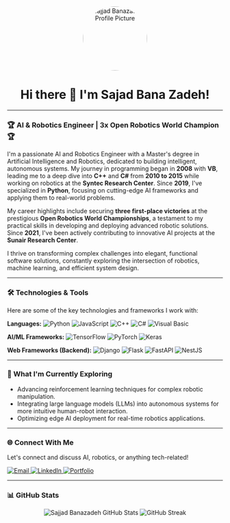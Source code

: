 <!--
**sajad-bana-zadeh/sajad-bana-zadeh** is a ✨ _special_ ✨ repository because its `README.md` (this file) appears on your GitHub profile.

Here are some ideas to get you started:

- 🔭 I’m currently working on ...
- 🌱 I’m currently learning ...
- 👯 I’m looking to collaborate on ...
- 🤔 I’m looking for help with ...
- 💬 Ask me about ...
- 📫 How to reach me: ...
- 😄 Pronouns: ...
- ⚡ Fun fact: ...
-->

<div align="center">
  <a href="https://github.com/SajjadBanazadeh">
    <img src="https://github.com/SajjadBanazadeh/SajjadBanazadeh/assets/YOUR_PROFILE_PIC_ID/YOUR_PROFILE_PIC_NAME.png" alt="Sajjad Banazadeh Profile Picture" width="150" style="border-radius:50%;">
  </a>
  <h1>Hi there 👋 I'm Sajad Bana Zadeh!</h1>
</div>

---

### 🏆 AI & Robotics Engineer | 3x Open Robotics World Champion 🏆

I'm a passionate AI and Robotics Engineer with a Master's degree in Artificial Intelligence and Robotics, dedicated to building intelligent, autonomous systems. My journey in programming began in **2008** with **VB**, leading me to a deep dive into **C++** and **C#** from **2010 to 2015** while working on robotics at the **Syntec Research Center**. Since **2019**, I've specialized in **Python**, focusing on cutting-edge AI frameworks and applying them to real-world problems.

My career highlights include securing **three first-place victories** at the prestigious **Open Robotics World Championships**, a testament to my practical skills in developing and deploying advanced robotic solutions. Since **2021**, I've been actively contributing to innovative AI projects at the **Sunair Research Center**.

I thrive on transforming complex challenges into elegant, functional software solutions, constantly exploring the intersection of robotics, machine learning, and efficient system design.

---

### 🛠️ Technologies & Tools

Here are some of the key technologies and frameworks I work with:

**Languages:**
![Python](https://img.shields.io/badge/Python-3776AB?style=for-the-badge&logo=python&logoColor=white)
![JavaScript](https://img.shields.io/badge/JavaScript-F7DF1E?style=for-the-badge&logo=javascript&logoColor=black)
![C++](https://img.shields.io/badge/C%2B%2B-00599C?style=for-the-badge&logo=c%2B%2B&logoColor=white)
![C#](https://img.shields.io/badge/C%23-239120?style=for-the-badge&logo=c-sharp&logoColor=white)
![Visual Basic](https://img.shields.io/badge/Visual%20Basic-.NET-5C2D91?style=for-the-badge&logo=visual-studio&logoColor=white)

**AI/ML Frameworks:**
![TensorFlow](https://img.shields.io/badge/TensorFlow-FF6F00?style=for-the-badge&logo=tensorflow&logoColor=white)
![PyTorch](https://img.shields.io/badge/PyTorch-EE4C2C?style=for-the-badge&logo=pytorch&logoColor=white)
![Keras](https://img.shields.io/badge/Keras-D00000?style=for-the-badge&logo=keras&logoColor=white)

**Web Frameworks (Backend):**
![Django](https://img.shields.io/badge/Django-092E20?style=for-the-badge&logo=django&logoColor=white)
![Flask](https://img.shields.io/badge/Flask-000000?style=for-the-badge&logo=flask&logoColor=white)
![FastAPI](https://img.shields.io/badge/FastAPI-009688?style=for-the-badge&logo=fastapi&logoColor=white)
![NestJS](https://img.shields.io/badge/NestJS-E0234E?style=for-the-badge&logo=nestjs&logoColor=white)

---

### 🌱 What I'm Currently Exploring

* Advancing reinforcement learning techniques for complex robotic manipulation.
* Integrating large language models (LLMs) into autonomous systems for more intuitive human-robot interaction.
* Optimizing edge AI deployment for real-time robotics applications.

---

### 🌐 Connect With Me

Let's connect and discuss AI, robotics, or anything tech-related!

<p align="left">
  <a href="mailto:your-email@example.com">
    <img src="https://img.shields.io/badge/Email-D14836?style=for-the-badge&logo=gmail&logoColor=white" alt="Email">
  </a>
  <a href="https://linkedin.com/in/your-linkedin-profile">
    <img src="https://img.shields.io/badge/LinkedIn-0077B5?style=for-the-badge&logo=linkedin&logoColor=white" alt="LinkedIn">
  </a>
  <a href="https://your-personal-website.com" target="_blank">
    <img src="https://img.shields.io/badge/Portfolio-FF5722?style=for-the-badge&logo=appveyor&logoColor=white" alt="Portfolio">
  </a>
</p>

---

### 📊 GitHub Stats

<div align="center">
  <img src="https://github-readme-stats.vercel.app/api?username=SajjadBanazadeh&show_icons=true&theme=vue-dark&hide_rank=true" alt="Sajjad Banazadeh GitHub Stats" />
  <img src="https://github-readme-streak-stats.herokuapp.com/?user=SajjadBanazadeh&theme=vue-dark&hide_border=true" alt="GitHub Streak" />
</div>
